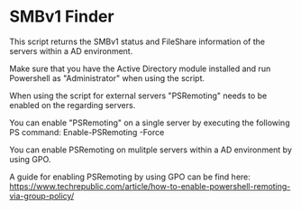# SMBv1 Finder
This script returns the SMBv1 status and FileShare information of the servers within a AD environment.

Make sure that you have the Active Directory module installed and run Powershell as "Administrator" when using the script.

When using the script for external servers "PSRemoting" needs to be enabled on the regarding servers.

You can enable "PSRemoting" on a single server by executing the following PS command: Enable-PSRemoting -Force

You can enable PSRemoting on mulitple servers within a AD environment by using GPO.

A guide for enabling PSRemoting by using GPO can be find here: https://www.techrepublic.com/article/how-to-enable-powershell-remoting-via-group-policy/
